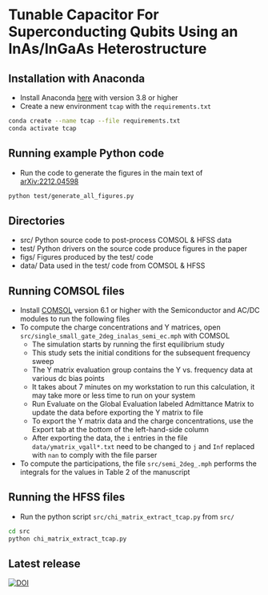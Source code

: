# Tunable Capacitor For Superconducting Qubits Using an InAs/InGaAs Heterostructure

## Installation with Anaconda
* Install Anaconda [here](https://www.anaconda.com/) with version 3.8 or higher
* Create a new environment `tcap` with the `requirements.txt`
```bash
conda create --name tcap --file requirements.txt
conda activate tcap
```

## Running example Python code
* Run the code to generate the figures in the main text of
  [arXiv:2212.04598](https://arxiv.org/abs/2212.04598)
```bash
python test/generate_all_figures.py
```

## Directories
* src/          Python source code to post-process COMSOL & HFSS data
* test/         Python drivers on the source code produce figures in the paper
* figs/         Figures produced by the test/ code
* data/         Data used in the test/ code from COMSOL & HFSS

## Running COMSOL files
* Install [COMSOL](https://www.comsol.com/) version 6.1 or higher with the
  Semiconductor and AC/DC modules to run the following files
* To compute the charge concentrations and Y matrices, open
  `src/single_small_gate_2deg_inalas_semi_ec.mph` with COMSOL
    - The simulation starts by running the first equilibrium study
    - This study sets the initial conditions for the subsequent frequency sweep
    - The Y matrix evaluation group contains the Y vs. frequency data at various
      dc bias points
    - It takes about 7 minutes on my workstation to run this calculation, it may
      take more or less time to run on your system
    - Run Evaluate on the Global Evaluation labeled Admittance Matrix to update
      the data before exporting the Y matrix to file 
    - To export the Y matrix data and the charge concentrations, use the Export
      tab at the bottom of the left-hand-side column
    - After exporting the data, the `i` entries in the file
      `data/ymatrix_vgall*.txt` need to be changed to `j` and `Inf` replaced
      with `nan` to comply with the file parser
* To compute the participations, the file `src/semi_2deg_.mph` performs the
  integrals for the values in Table 2 of the manuscript

## Running the HFSS files
* Run the python script `src/chi_matrix_extract_tcap.py` from `src/` 
```bash
cd src
python chi_matrix_extract_tcap.py
```

## Latest release
[![DOI](https://zenodo.org/badge/663646184.svg)](https://zenodo.org/badge/latestdoi/663646184)
